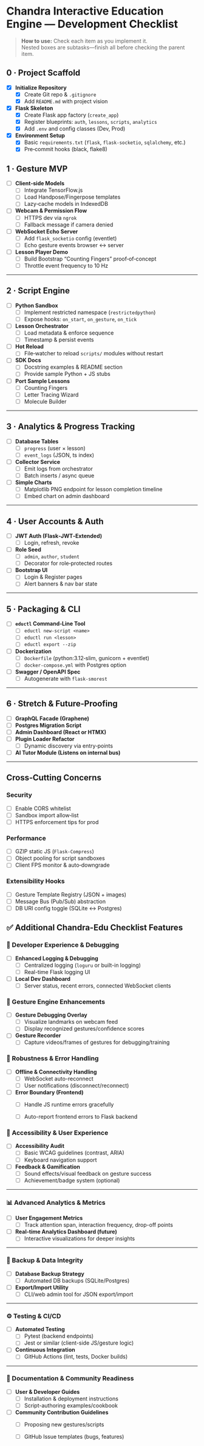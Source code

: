 # Chandra Interactive Education Engine — Development Checklist

> **How to use:** Check each item as you implement it.  
> Nested boxes are subtasks—finish all before checking the parent item.

## 0 · Project Scaffold
- [x] **Initialize Repository**
  - [x] Create Git repo & `.gitignore`
  - [x] Add `README.md` with project vision
- [x] **Flask Skeleton**
  - [x] Create Flask app factory (`create_app`)
  - [x] Register blueprints: `auth`, `lessons`, `scripts`, `analytics`
  - [x] Add `.env` and config classes (Dev, Prod)
- [x] **Environment Setup**
  - [x] Basic `requirements.txt` (`flask`, `flask-socketio`, `sqlalchemy`, etc.)
  - [x] Pre‑commit hooks (black, flake8)

## 1 · Gesture MVP
- [ ] **Client‑side Models**
  - [ ] Integrate TensorFlow.js
  - [ ] Load Handpose/Fingerpose templates
  - [ ] Lazy‑cache models in IndexedDB
- [ ] **Webcam & Permission Flow**
  - [ ] HTTPS dev via `ngrok`
  - [ ] Fallback message if camera denied
- [ ] **WebSocket Echo Server**
  - [ ] Add `flask_socketio` config (eventlet)
  - [ ] Echo gesture events browser ↔ server
- [ ] **Lesson Player Demo**
  - [ ] Build Bootstrap “Counting Fingers” proof‑of‑concept
  - [ ] Throttle event frequency to 10 Hz

---

## 2 · Script Engine
- [ ] **Python Sandbox**
  - [ ] Implement restricted namespace (`restrictedpython`)
  - [ ] Expose hooks: `on_start`, `on_gesture`, `on_tick`
- [ ] **Lesson Orchestrator**
  - [ ] Load metadata & enforce sequence
  - [ ] Timestamp & persist events
- [ ] **Hot Reload**
  - [ ] File‑watcher to reload `scripts/` modules without restart
- [ ] **SDK Docs**
  - [ ] Docstring examples & README section
  - [ ] Provide sample Python + JS stubs
- [ ] **Port Sample Lessons**
  - [ ] Counting Fingers
  - [ ] Letter Tracing Wizard
  - [ ] Molecule Builder

---

## 3 · Analytics & Progress Tracking
- [ ] **Database Tables**
  - [ ] `progress` (user × lesson)
  - [ ] `event_logs` (JSON, ts index)
- [ ] **Collector Service**
  - [ ] Emit logs from orchestrator
  - [ ] Batch inserts / async queue
- [ ] **Simple Charts**
  - [ ] Matplotlib PNG endpoint for lesson completion timeline
  - [ ] Embed chart on admin dashboard

---

## 4 · User Accounts & Auth
- [ ] **JWT Auth (Flask‑JWT‑Extended)**
  - [ ] Login, refresh, revoke
- [ ] **Role Seed**
  - [ ] `admin`, `author`, `student`
  - [ ] Decorator for role‑protected routes
- [ ] **Bootstrap UI**
  - [ ] Login & Register pages
  - [ ] Alert banners & nav bar state

---

## 5 · Packaging & CLI
- [ ] **`eductl` Command‑Line Tool**
  - [ ] `eductl new-script <name>`
  - [ ] `eductl run <lesson>`
  - [ ] `eductl export --zip`
- [ ] **Dockerization**
  - [ ] `Dockerfile` (python:3.12‑slim, gunicorn + eventlet)
  - [ ] `docker-compose.yml` with Postgres option
- [ ] **Swagger / OpenAPI Spec**
  - [ ] Autogenerate with `flask-smorest`

---

## 6 · Stretch & Future‑Proofing
- [ ] **GraphQL Facade (Graphene)**
- [ ] **Postgres Migration Script**
- [ ] **Admin Dashboard (React or HTMX)**
- [ ] **Plugin Loader Refactor**
  - [ ] Dynamic discovery via entry‑points
- [ ] **AI Tutor Module (Listens on internal bus)**

---

## Cross‑Cutting Concerns

### Security
- [ ] Enable CORS whitelist
- [ ] Sandbox import allow‑list
- [ ] HTTPS enforcement tips for prod

### Performance
- [ ] GZIP static JS (`Flask‑Compress`)
- [ ] Object pooling for script sandboxes
- [ ] Client FPS monitor & auto‑downgrade

### Extensibility Hooks
- [ ] Gesture Template Registry (JSON + images)
- [ ] Message Bus (Pub/Sub) abstraction
- [ ] DB URI config toggle (SQLite ↔ Postgres)

## ✅ Additional Chandra-Edu Checklist Features

### 🔧 Developer Experience & Debugging
- [ ] **Enhanced Logging & Debugging**
  - [ ] Centralized logging (`loguru` or built-in logging)
  - [ ] Real-time Flask logging UI
- [ ] **Local Dev Dashboard**
  - [ ] Server status, recent errors, connected WebSocket clients

### 🎥 Gesture Engine Enhancements
- [ ] **Gesture Debugging Overlay**
  - [ ] Visualize landmarks on webcam feed
  - [ ] Display recognized gestures/confidence scores
- [ ] **Gesture Recorder**
  - [ ] Capture videos/frames of gestures for debugging/training

### 📡 Robustness & Error Handling
- [ ] **Offline & Connectivity Handling**
  - [ ] WebSocket auto-reconnect
  - [ ] User notifications (disconnect/reconnect)
- [ ] **Error Boundary (Frontend)**
  - [ ] Handle JS runtime errors gracefully
  - [ ] Auto-report frontend errors to Flask backend


### 🚩 Accessibility & User Experience
- [ ] **Accessibility Audit**
  - [ ] Basic WCAG guidelines (contrast, ARIA)
  - [ ] Keyboard navigation support
- [ ] **Feedback & Gamification**
  - [ ] Sound effects/visual feedback on gesture success
  - [ ] Achievement/badge system (optional)

---

### 📊 Advanced Analytics & Metrics
- [ ] **User Engagement Metrics**
  - [ ] Track attention span, interaction frequency, drop-off points
- [ ] **Real-time Analytics Dashboard (future)**
  - [ ] Interactive visualizations for deeper insights

---

### 📁 Backup & Data Integrity
- [ ] **Database Backup Strategy**
  - [ ] Automated DB backups (SQLite/Postgres)
- [ ] **Export/Import Utility**
  - [ ] CLI/web admin tool for JSON export/import

---

### ⚙️ Testing & CI/CD
- [ ] **Automated Testing**
  - [ ] Pytest (backend endpoints)
  - [ ] Jest or similar (client-side JS/gesture logic)
- [ ] **Continuous Integration**
  - [ ] GitHub Actions (lint, tests, Docker builds)

---

### 📖 Documentation & Community Readiness
- [ ] **User & Developer Guides**
  - [ ] Installation & deployment instructions
  - [ ] Script-authoring examples/cookbook
- [ ] **Community Contribution Guidelines**
  - [ ] Proposing new gestures/scripts
  - [ ] GitHub Issue templates (bugs, features)

